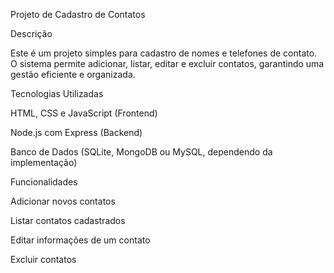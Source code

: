 Projeto de Cadastro de Contatos

Descrição

Este é um projeto simples para cadastro de nomes e telefones de contato. O sistema permite adicionar, listar, editar e excluir contatos, garantindo uma gestão eficiente e organizada.

Tecnologias Utilizadas

HTML, CSS e JavaScript (Frontend)

Node.js com Express (Backend)

Banco de Dados (SQLite, MongoDB ou MySQL, dependendo da implementação)

Funcionalidades

Adicionar novos contatos

Listar contatos cadastrados

Editar informações de um contato

Excluir contatos
